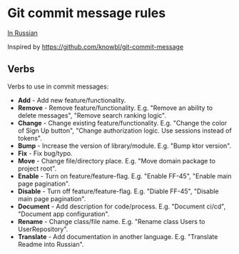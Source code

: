 # Git commit message rules

[In Russian](Russian.md)

Inspired by https://github.com/knowbl/git-commit-message

## Verbs

Verbs to use in commit messages:

- **Add** - Add new feature/functionality.
- **Remove** - Remove feature/functionality. E.g. "Remove an ability to delete messages", "Remove search ranking logic".
- **Change** - Change existing feature/functionality. E.g. "Change the color of Sign Up button", "Change authorization logic. Use sessions instead of tokens".
- **Bump** - Increase the version of library/module. E.g. "Bump ktor version".
- **Fix** - Fix bug/typo.
- **Move** - Change file/directory place. E.g. "Move domain package to project root".
- **Enable** - Turn on feature/feature-flag. E.g. "Enable FF-45", "Enable main page pagination".
- **Disable** - Turn off feature/feature-flag. E.g. "Diable FF-45", "Disable main page pagination".
- **Document** - Add description for code/process. E.g. "Document ci/cd", "Document app configuration".
- **Rename** - Change class/file name. E.g. "Rename class Users to UserRepository".
- **Translate** - Add documentation in another language. E.g. "Translate Readme into Russian".
